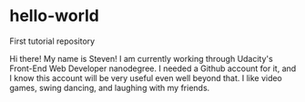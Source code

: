 # hello-world
First tutorial repository

Hi there!
My name is Steven! I am currently working through Udacity's Front-End Web Developer nanodegree. I needed a Github account for it, and I know this account will be very useful even well beyond that.
I like video games, swing dancing, and laughing with my friends.
